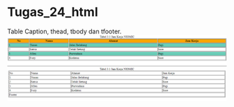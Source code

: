 # Tugas_24_html
Table Caption, thead, tbody dan tfooter.
![tugas24](tg24-1.png)
![tugas24-2](tg24-2.png)

